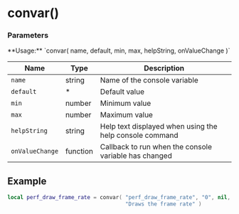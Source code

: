 convar()
=====================

<div class="panel panel-info">
  <div class="panel-heading">
    <h3 class="panel-title">Parameters</h3>
  </div>
  <div class="panel-body">
    **Usage:** `convar( name, default, min, max, helpString, onValueChange )`
  </div>

  | Name            | Type     | Description                                             |
  | --------------- | -------- | ------------------------------------------------------- |
  | `name`          | string   | Name of the console variable                            |
  | `default`       | *        | Default value                                           |
  | `min`           | number   | Minimum value                                           |
  | `max`           | number   | Maximum value                                           |
  | `helpString`    | string   | Help text displayed when using the help console command |
  | `onValueChange` | function | Callback to run when the console variable has changed   |
</div>

Example
-------

```lua
local perf_draw_frame_rate = convar( "perf_draw_frame_rate", "0", nil, nil,
                                     "Draws the frame rate" )
```
